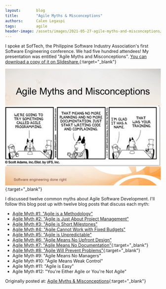 ```yaml
---
layout:       blog
title:        "Agile Myths & Misconceptions"
authors:      Calen Legaspi
tags:         agile
header-image: /assets/images/2021-05-27-agile-myths-and-misconceptions/AgileMythsAndMisconceptions-banner.png
---
```


I spoke at SofTech, the Philippine Software Industry Association's first Software Engineering conference. We had five hundred attendees! My presentation was entitled "Agile Myths and Misconceptions". [You can download a copy of it on Slideshare.](https://www.slideshare.net/CalenLegaspi1/agile-myths-and-misconceptions-36398946){:target="_blank"}

[![Agile Myths & Misconceptions](/assets/images/2021-05-27-agile-myths-and-misconceptions/AgileMythsAndMisconceptions2.png)](https://www.slideshare.net/CalenLegaspi1/agile-myths-and-misconceptions-36398946){:target="_blank"}

I discussed twelve common myths about Agile Software Development. I'll follow this blog post up with twelve blog posts that discuss each myth:

- [Agile Myth #1:  "Agile is a Methodology"](/blogs/2021/06/agile-myth1-agile-is-a-methodology)
- [Agile Myth #2:  "Agile is Just About Project Management"](/blogs/2021/06/agile-myth2-agile-is-just-about-project-management)
- [Agile Myth #3:  "Agile is Short Milestones"](/blogs/2021/06/agile-myth3-agile-is-short-milestones)
- [Agile Myth #4:  "Agile Cannot Work with Fixed Budgets"](/blogs/2021/07/agile-myth4-agile-cannot-work-with-fixed-budgets)
- [Agile Myth #5:  "Agile is Unpredictable"](/blogs/2021/07/agile-myth5-agile-is-unpredictable)
- [Agile Myth #6:  "Agile Means No Upfront Design"](/blogs/2021/07/agile-myth6-agile-means-no-upfront-design)
- [Agile Myth #7:  "Agile Means No Documentation"](http://calenlegaspi.blogspot.com/2015/09/agile-myth-7-agile-means-no.html){:target="_blank"}
- [Agile Myth #8:  "Agile Will Prevent Problems"](http://calenlegaspi.blogspot.com/2016/11/agile-myth-8-agile-will-prevent-problems.html){:target="_blank"}
- Agile Myth #9:  "Agile Means No Managers"
- Agile Myth #10: "Agile Means Weak Control"
- Agile Myth #11: "Agile is Easy"
- Agile Myth #12: "You're Either Agile or You're Not Agile"

Originally posted at: [Agile Myths & Misconceptions](http://calenlegaspi.blogspot.com/2014/07/agile-myths-misconceptions.html){:target="_blank"}
    
